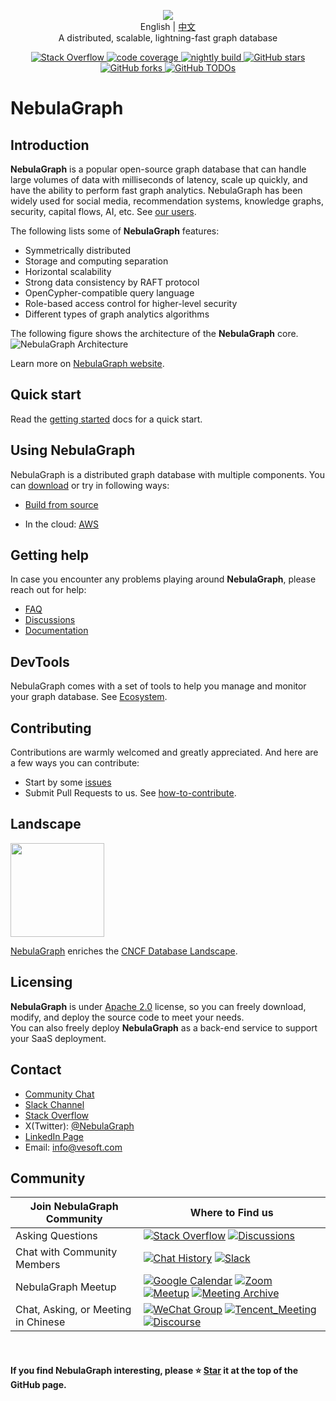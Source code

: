 <p align="center">
  <img src="https://docs-cdn.nebula-graph.com.cn/figures/nebularepo-logo-new.png"/>
  <br> English | <a href="README-CN.md">中文</a>
  <br>A distributed, scalable, lightning-fast graph database<br>
</p>
<p align="center">
  <a href="https://stackoverflow.com/questions/tagged/nebula-graph">
      <img src="https://img.shields.io/badge/Stack%20Overflow-nebula--graph-orange" alt="Stack Overflow" />
  </a>
  <a href="https://app.codecov.io/gh/vesoft-inc/nebula">
    <img src="https://codecov.io/github/vesoft-inc/nebula/coverage.svg?branch=master" alt="code coverage"/>
  </a>
  <a href="https://github.com/vesoft-inc/nebula/actions?workflow=nightly">
    <img src="https://github.com/vesoft-inc/nebula/workflows/nightly/badge.svg" alt="nightly build"/>
  </a>
  <a href="https://github.com/vesoft-inc/nebula/stargazers">
      <img src="https://img.shields.io/github/stars/vesoft-inc/nebula" alt="GitHub stars" />
  </a>
  <a href="https://github.com/vesoft-inc/nebula/network/members">
      <img src="https://img.shields.io/github/forks/vesoft-inc/nebula" alt="GitHub forks" />
  </a>
  <a href="https://todos.tickgit.com/browse?repo=github.com/vesoft-inc/nebula">
      <img src="https://img.shields.io/endpoint?url=https://todos.tickgit.com/badge?repo=github.com/vesoft-inc/nebula" alt="GitHub TODOs" />
  </a>
  <br>
</p>


# NebulaGraph

## Introduction

**NebulaGraph** is a popular open-source graph database that can handle large volumes of data with milliseconds of latency, scale up quickly, and have the ability to perform fast graph analytics. NebulaGraph has been widely used for social media, recommendation systems, knowledge graphs, security, capital flows, AI, etc. See [our users](https://nebula-graph.io/cases).

The following lists some of **NebulaGraph** features:

* Symmetrically distributed
* Storage and computing separation
* Horizontal scalability
* Strong data consistency by RAFT protocol
* OpenCypher-compatible query language
* Role-based access control for higher-level security
* Different types of graph analytics algorithms

The following figure shows the architecture of the **NebulaGraph** core.
![NebulaGraph Architecture](https://docs-cdn.nebula-graph.com.cn/figures/nebula-graph-architecture_3.png)

Learn more on [NebulaGraph website](https://nebula-graph.io/).
<!--
## Notice of Release

NebulaGraph used to be split into three repositories: [Nebula-Graph](https://github.com/vesoft-inc/nebula-graph), [Nebula-Storage,](https://github.com/vesoft-inc/nebula-storage) and [Nebula-Common](https://github.com/vesoft-inc/nebula-common) for versions between v2.0.0 and v2.5.x, which will be archived.

The one and only codebase of NebulaGraph is now [github.com/vesoft-inc/nebula](https://github.com/vesoft-inc/nebula), as it's back to mono-repo since v2.6.0.

Please check the latest release via the documentation: https://docs.nebula-graph.io/.


NebulaGraph 1.x is not actively maintained. Please move to NebulaGraph 2.x.  <br/>
The data format, rpc protocols, clients, etc. are not compatible between NebulaGraph v1.x and v2.x,  but we do offer [upgrade guide](https://docs.nebula-graph.io/2.5.0/4.deployment-and-installation/3.upgrade-nebula-graph/upgrade-nebula-graph-to-250/).

To use the stable release, see [NebulaGraph 1.0](https://github.com/vesoft-inc/nebula).


## Roadmap

See our [Roadmap](https://github.com/vesoft-inc/nebula/wiki/Nebula-Graph-Roadmap-2020) for what's coming soon in **NebulaGraph**.
-->

## Quick start

Read the [getting started](https://docs.nebula-graph.io/3.8.0/2.quick-start/1.quick-start-workflow/) docs for a quick start.

## Using NebulaGraph

NebulaGraph is a distributed graph database with multiple components. You can [download](https://www.nebula-graph.io/download) or try in following ways:

- [Build from source](https://docs.nebula-graph.io/3.8.0/2.quick-start/2.install-nebula-graph/)

- In the cloud: [AWS](https://cloud.nebula-graph.io/login)
  
## Getting help

In case you encounter any problems playing around **NebulaGraph**, please reach out for help:
* [FAQ](https://docs.nebula-graph.io/3.8.0/20.appendix/0.FAQ/)
* [Discussions](https://github.com/vesoft-inc/nebula/discussions)
* [Documentation](https://docs.nebula-graph.io/)

## DevTools

NebulaGraph comes with a set of tools to help you manage and monitor your graph database. See [Ecosystem](https://docs.nebula-graph.io/3.8.0/20.appendix/6.eco-tool-version/).

## Contributing

Contributions are warmly welcomed and greatly appreciated. And here are a few ways you can contribute:

* Start by some [issues](https://github.com/vesoft-inc/nebula/issues)
* Submit Pull Requests to us. See [how-to-contribute](https://docs.nebula-graph.io/master/15.contribution/how-to-contribute/).

## Landscape

<p align="left">
<img src="https://landscape.cncf.io/images/cncf-landscape-horizontal-color.svg" width="150">
<br />

[NebulaGraph](https://landscape.cncf.io/?item=app-definition-and-development--database--nebulagraph) enriches the [CNCF Database Landscape](https://landscape.cncf.io/?group=projects-and-products&view-mode=card#app-definition-and-development--database).
</p>

## Licensing

**NebulaGraph** is under [Apache 2.0](https://www.apache.org/licenses/LICENSE-2.0) license, so you can freely download, modify, and deploy the source code to meet your needs.  <br/>
You can also freely deploy **NebulaGraph** as a back-end service to support your SaaS deployment.

## Contact

* [Community Chat](https://community-chat.nebula-graph.io/)
* [Slack Channel](https://join.slack.com/t/nebulagraph/shared_invite/zt-7ybejuqa-NCZBroh~PCh66d9kOQj45g)
* [Stack Overflow](https://stackoverflow.com/questions/tagged/nebula-graph)
* X(Twitter): [@NebulaGraph](https://twitter.com/NebulaGraph)
* [LinkedIn Page](https://www.linkedin.com/company/nebula-graph/)
* Email: info@vesoft.com

## Community

| Join NebulaGraph Community          | Where to Find us                                             |
| ----------------------------------- | ------------------------------------------------------------ |
| Asking Questions                    | [![Stack Overflow](https://img.shields.io/badge/Stack%20Overflow-nebula--graph-orange?style=for-the-badge&logo=stack-overflow&logoColor=white)](https://stackoverflow.com/questions/tagged/nebula-graph) [![Discussions](https://img.shields.io/badge/GitHub_Discussion-000000?style=for-the-badge&logo=github&logoColor=white)](https://github.com/vesoft-inc/nebula/discussions) |
| Chat with Community Members         | [![Chat History](https://img.shields.io/badge/Community%20Chat-000000?style=for-the-badge&logo=discord&logoColor=white)](https://community-chat.nebula-graph.io/) [![Slack](https://img.shields.io/badge/Slack-9F2B68?style=for-the-badge&logo=slack&logoColor=white)](https://join.slack.com/t/nebulagraph/shared_invite/zt-7ybejuqa-NCZBroh~PCh66d9kOQj45g) |
| NebulaGraph Meetup                  | [![Google Calendar](https://img.shields.io/badge/Calander-4285F4?style=for-the-badge&logo=google&logoColor=white)](https://calendar.google.com/calendar/u/0?cid=Z29mbGttamM3ZTVlZ2hpazI2cmNlNXVnZThAZ3JvdXAuY2FsZW5kYXIuZ29vZ2xlLmNvbQ)  [![Zoom](https://img.shields.io/badge/Zoom-2D8CFF?style=for-the-badge&logo=zoom&logoColor=white)](https://us02web.zoom.us/meeting/register/tZ0rcuypqDMvGdLuIm4VprTlx96wrEf062SH) [![Meetup](https://img.shields.io/badge/Meetup-FF0000?style=for-the-badge&logo=meetup&logoColor=white)](https://www.meetup.com/nebulagraph/events/) [![Meeting Archive](https://img.shields.io/badge/Meeting_Archive-808080?style=for-the-badge&logo=readthedocs&logoColor=white)](https://github.com/vesoft-inc/nebula-community/wiki) |
| Chat, Asking, or Meeting in Chinese | [![WeChat Group](https://img.shields.io/badge/WeChat_Group-000000?style=for-the-badge&logo=wechat)](https://wj.qq.com/s2/8321168/8e2f/) [![Tencent_Meeting](https://img.shields.io/badge/腾讯会议-2D8CFF?style=for-the-badge&logo=googlemeet&logoColor=white)](https://meeting.tencent.com/dm/F8NX1aRZ8PQv) [![Discourse](https://img.shields.io/badge/中文论坛-4285F4?style=for-the-badge&logo=discourse&logoColor=white)](https://discuss.nebula-graph.com.cn/) |

<br />

#### If you find NebulaGraph interesting, please ⭐️ [Star](https://github.com/vesoft-inc/nebula) it at the top of the GitHub page.

